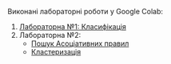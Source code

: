 Виконані лабораторні роботи у Google Colab:
1. [Лабораторна  №1: Класифікація](https://colab.research.google.com/drive/1wLeHiq_eEI1CdjqfnOR7e2a_VfeDHTTV?usp=sharing)
2. Лабораторна №2:
   * [Пошук Асоціативних правил](https://colab.research.google.com/drive/1asQML5tbRMR7F3YsMQAsu_MqpRy0R4FX?usp=sharing)
   * [Кластеризація](https://colab.research.google.com/drive/1K3qbAJERkd7CWKeW_Y1Bb8ltEHcr7BQO?usp=sharing)

